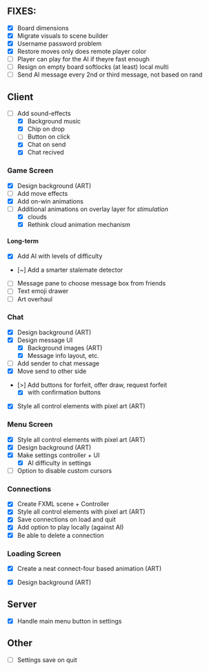 ## FIXES:

- [x] Board dimensions
- [x] Migrate visuals to scene builder
- [x] Username password problem
- [x] Restore moves only does remote player color
- [ ] Player can play for the AI if theyre fast enough
- [ ] Resign on empty board softlocks (at least) local multi
- [ ] Send AI message every 2nd or third message, not based on rand

## Client

- [ ] Add sound-effects 
    - [x] Background music
    - [x] Chip on drop
    - [ ] Button on click
    - [x] Chat on send
    - [x] Chat recived

### Game Screen
- [x] Design background (ART) 
- [ ] Add move effects
- [x] Add on-win animations
- [ ] Additional animations on overlay layer for *stimulation*
    - [x] clouds
    - [x] Rethink cloud animation mechanism

#### Long-term
- [x] Add AI with levels of difficulty
- [~] Add a smarter stalemate detector
- [ ] Message pane to choose message box from friends
- [ ] Text emoji drawer
- [ ] Art overhaul

### Chat
- [x] Design background (ART) 
- [x] Design message UI 
    - [x] Background images (ART)
    - [x] Message info layout, etc.
- [ ] Add sender to chat message
- [x] Move send to other side
- [>] Add buttons for forfeit, offer draw, request forfeit
    - [x] with confirmation buttons
- [x] Style all control elements with pixel art (ART)

### Menu Screen
- [x] Style all control elements with pixel art (ART)
- [x] Design background (ART) 
- [x] Make settings controller + UI
    - [x] AI difficulty in settings
- [ ] Option to disable custom cursors

### Connections
- [x] Create FXML scene + Controller
- [x] Style all control elements with pixel art  (ART)
- [x] Save connections on load and quit
- [x] Add option to play locally (against AI)
- [x] Be able to delete a connection

### Loading Screen
- [x] Create a neat connect-four based animation (ART)
- [x] Design background (ART) 


## Server
- [x] Handle main menu button in settings

## Other
- [ ] Settings save on quit
